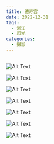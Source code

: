 ```yaml
---
title: 德寿宫
date: 2022-12-31
tags:
  - 浙江
  - 风光
categories:
  - 摄影
---
```


<img src="https://www.ohpooh.space/%E6%91%84%E5%BD%B1%2F%E5%BE%B7%E5%AF%BF%E5%AE%AB%2Fhaou-6332.jpg" alt="">

<!-- more -->

![Alt Text](https://www.ohpooh.space/%E6%91%84%E5%BD%B1%2F%E5%BE%B7%E5%AF%BF%E5%AE%AB%2Fhaou-6340.jpg)

![Alt Text](https://www.ohpooh.space/%E6%91%84%E5%BD%B1%2F%E5%BE%B7%E5%AF%BF%E5%AE%AB%2Fhaou-6343.jpg)

![Alt Text](https://www.ohpooh.space/%E6%91%84%E5%BD%B1%2F%E5%BE%B7%E5%AF%BF%E5%AE%AB%2Fhaou-6384.jpg)

![Alt Text](https://www.ohpooh.space/%E6%91%84%E5%BD%B1%2F%E5%BE%B7%E5%AF%BF%E5%AE%AB%2Fhaou-6408.jpg)

![Alt Text](https://www.ohpooh.space/%E6%91%84%E5%BD%B1%2F%E5%BE%B7%E5%AF%BF%E5%AE%AB%2Fhaou-6412.jpg)

![Alt Text](https://www.ohpooh.space/%E6%91%84%E5%BD%B1%2F%E5%BE%B7%E5%AF%BF%E5%AE%AB%2Fhaou-6427.jpg)

![Alt Text](https://www.ohpooh.space/%E6%91%84%E5%BD%B1%2F%E5%BE%B7%E5%AF%BF%E5%AE%AB%2Fhaou-6430.jpg)
